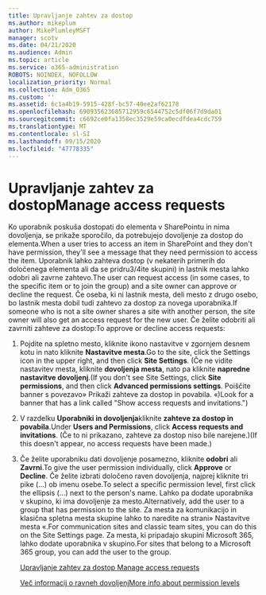 ```yaml
---
title: Upravljanje zahtev za dostop
ms.author: mikeplum
author: MikePlumleyMSFT
manager: scotv
ms.date: 04/21/2020
ms.audience: Admin
ms.topic: article
ms.service: o365-administration
ROBOTS: NOINDEX, NOFOLLOW
localization_priority: Normal
ms.collection: Adm_O365
ms.custom: ''
ms.assetid: 6c1a4b19-5915-428f-bc57-40ee2af62178
ms.openlocfilehash: 690935623685712959c6544752c5df06f7d9da01
ms.sourcegitcommit: c6692ce0fa1358ec3529e59ca0ecdfdea4cdc759
ms.translationtype: MT
ms.contentlocale: sl-SI
ms.lasthandoff: 09/15/2020
ms.locfileid: "47778335"
---
```

# <a name="manage-access-requests"></a><span data-ttu-id="9fc83-102">Upravljanje zahtev za dostop</span><span class="sxs-lookup"><span data-stu-id="9fc83-102">Manage access requests</span></span>

<span data-ttu-id="9fc83-103">Ko uporabnik poskuša dostopati do elementa v SharePointu in nima dovoljenja, se prikaže sporočilo, da potrebujejo dovoljenje za dostop do elementa.</span><span class="sxs-lookup"><span data-stu-id="9fc83-103">When a user tries to access an item in SharePoint and they don't have permission, they'll see a message that they need permission to access the item.</span></span> <span data-ttu-id="9fc83-104">Uporabnik lahko zahteva dostop (v nekaterih primerih do določenega elementa ali da se pridru3/4ite skupini) in lastnik mesta lahko odobri ali zavrne zahtevo.</span><span class="sxs-lookup"><span data-stu-id="9fc83-104">The user can request access (in some cases, to the specific item or to join the group) and a site owner can approve or decline the request.</span></span> <span data-ttu-id="9fc83-105">Če oseba, ki ni lastnik mesta, deli mesto z drugo osebo, bo lastnik mesta dobil tudi zahtevo za dostop za novega uporabnika.</span><span class="sxs-lookup"><span data-stu-id="9fc83-105">If someone who is not a site owner shares a site with another person, the site owner will also get an access request for the new user.</span></span> <span data-ttu-id="9fc83-106">Če želite odobriti ali zavrniti zahteve za dostop:</span><span class="sxs-lookup"><span data-stu-id="9fc83-106">To approve or decline access requests:</span></span>
  
1. <span data-ttu-id="9fc83-107">Pojdite na spletno mesto, kliknite ikono nastavitve v zgornjem desnem kotu in nato kliknite **Nastavitve mesta**.</span><span class="sxs-lookup"><span data-stu-id="9fc83-107">Go to the site, click the Settings icon in the upper right, and then click **Site Settings**.</span></span> <span data-ttu-id="9fc83-108">(Če ne vidite nastavitev mesta, kliknite **dovoljenja mesta**, nato pa kliknite **napredne nastavitve dovoljenj**.</span><span class="sxs-lookup"><span data-stu-id="9fc83-108">(If you don't see Site Settings, click **Site permissions**, and then click **Advanced permissions settings**.</span></span> <span data-ttu-id="9fc83-109">Poiščite banner s povezavo» Prikaži zahteve za dostop in povabila. «)</span><span class="sxs-lookup"><span data-stu-id="9fc83-109">Look for a banner that has a link called "Show access requests and invitations.")</span></span>
    
2. <span data-ttu-id="9fc83-110">V razdelku **Uporabniki in dovoljenja**kliknite **zahteve za dostop in povabila**.</span><span class="sxs-lookup"><span data-stu-id="9fc83-110">Under **Users and Permissions**, click **Access requests and invitations**.</span></span> <span data-ttu-id="9fc83-111">(Če to ni prikazano, zahteve za dostop niso bile narejene.)</span><span class="sxs-lookup"><span data-stu-id="9fc83-111">(If this doesn't appear, no access requests have been made.)</span></span>
    
3. <span data-ttu-id="9fc83-112">Če želite uporabniku dati dovoljenje posamezno, kliknite **odobri** ali **Zavrni**.</span><span class="sxs-lookup"><span data-stu-id="9fc83-112">To give the user permission individually, click **Approve** or **Decline**.</span></span> <span data-ttu-id="9fc83-113">Če želite izbrati določeno raven dovoljenja, najprej kliknite tri pike (...) ob imenu osebe.</span><span class="sxs-lookup"><span data-stu-id="9fc83-113">To select a specific permission level, first click the ellipsis (...) next to the person's name.</span></span> <span data-ttu-id="9fc83-114">Lahko pa dodate uporabnika v skupino, ki ima dovoljenje za mesto.</span><span class="sxs-lookup"><span data-stu-id="9fc83-114">Alternatively, add the user to a group that has permission to the site.</span></span> <span data-ttu-id="9fc83-115">Za mesta za komunikacijo in klasična spletna mesta skupine lahko to naredite na strani» Nastavitve mesta «.</span><span class="sxs-lookup"><span data-stu-id="9fc83-115">For communication sites and classic team sites, you can do this on the Site Settings page.</span></span> <span data-ttu-id="9fc83-116">Za mesta, ki pripadajo skupini Microsoft 365, lahko dodate uporabnika v skupino.</span><span class="sxs-lookup"><span data-stu-id="9fc83-116">For sites that belong to a Microsoft 365 group, you can add the user to the group.</span></span>
    
    [<span data-ttu-id="9fc83-117">Upravljanje zahtev za dostop </span><span class="sxs-lookup"><span data-stu-id="9fc83-117">Manage access requests </span></span>](https://go.microsoft.com/fwlink/?linkid=2008747)
    
    [<span data-ttu-id="9fc83-118">Več informacij o ravneh dovoljenj</span><span class="sxs-lookup"><span data-stu-id="9fc83-118">More info about permission levels</span></span>](https://go.microsoft.com/fwlink/?linkid=867071)
    

